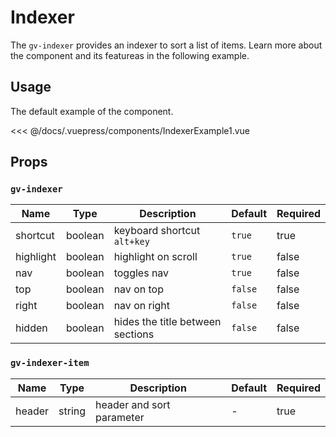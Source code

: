 # Indexer

The `gv-indexer` provides an indexer to sort a list of items. Learn more about the component and its featureas in the following example.

## Usage

The default example of the component.

<indexer-example-1 />

<<< @/docs/.vuepress/components/IndexerExample1.vue

## Props

### `gv-indexer`

| Name      |  Type   | Description                      | Default | Required |
| --------- | :-----: | -------------------------------- | ------- | -------- |
| shortcut  | boolean | keyboard shortcut `alt+key`      | `true`  | true     |
| highlight | boolean | highlight on scroll              | `true`  | false    |
| nav       | boolean | toggles nav                      | `true`  | false    |
| top       | boolean | nav on top                       | `false` | false    |
| right     | boolean | nav on right                     | `false` | false    |
| hidden    | boolean | hides the title between sections | `false` | false    |

### `gv-indexer-item`

| Name   |  Type  | Description               | Default | Required |
| ------ | :----: | ------------------------- | ------- | -------- |
| header | string | header and sort parameter | -       | true     |
